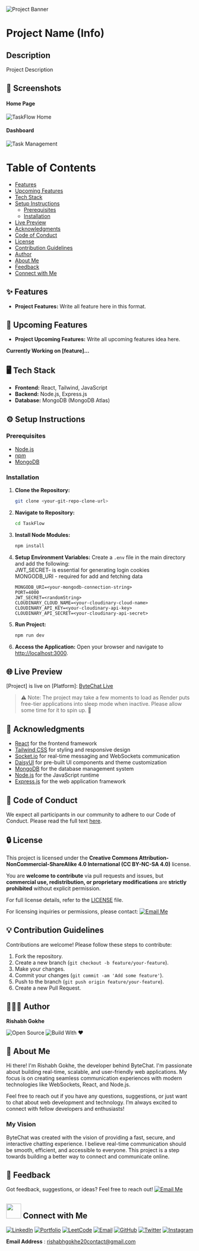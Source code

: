 ![Project Banner](Link)

# Project Name (Info)

## Description

Project Description

## 📸 Screenshots

#### Home Page
![TaskFlow Home](url)

#### Dashboard
![Task Management](url)

# Table of Contents

  - [Features](#-features)
  - [Upcoming Features](#-upcoming-features)
  - [Tech Stack](#️-tech-stack)
  - [Setup Instructions](#️-setup-instructions)
    - [Prerequisites](#prerequisites)
    - [Installation](#installation)
  - [Live Preview](#-live-preview)
  - [Acknowledgments](#-acknowledgments)
  - [Code of Conduct](#-code-of-conduct)
  - [License](#-license)
  - [Contribution Guidelines](#-contribution-guidelines)
  - [Author](#-author)
  - [About Me](#-about-me)
  - [Feedback](#-feedback)
  - [Connect with Me](#-connect-with-me)

## ✨ Features

- **Project Features:** Write all feature here in this format.

## 🚀 Upcoming Features

- **Project Upcoming Features:** Write all upcoming features idea here.

**Currently Working on [feature]...**

## 🖥️ Tech Stack

- **Frontend:** React, Tailwind, JavaScript
- **Backend:** Node.js, Express.js
- **Database:** MongoDB (MongoDB Atlas)

## ⚙️ Setup Instructions

### Prerequisites

- [Node.js](https://nodejs.org/)
- [npm](https://www.npmjs.com/)
- [MongoDB](https://www.mongodb.com/)

### Installation

1. **Clone the Repository:**
   ```bash
   git clone <your-git-repo-clone-url>

2. **Navigate to Repository:**
    ```bash
    cd TaskFlow

3. **Install Node Modules:**
    ```bash
    npm install

4. **Setup Environment Variables:**
   Create a `.env` file in the main directory and add the following:  
       JWT_SECRET- is essential for generating login cookies
       <br/>
       MONGODB_URI - required for add and fetching data
       <br/>
   ```plaintext
   MONGODB_URI=<your-mongodb-connection-string>
   PORT=4000
   JWT_SECRET=<randomString>
   CLOUDINARY_CLOUD_NAME=<your-cloudinary-cloud-name>
   CLOUDINARY_API_KEY=<your-cloudinary-api-key>
   CLOUDINARY_API_SECRET=<your-cloudinary-api-secret>

5. **Run Project:**
    ```bash
    npm run dev

6. **Access the Application:**
   Open your browser and navigate to [http://localhost:3000](http://localhost:3000).

## 🌐 Live Preview

[Project] is live on [Platform]: [ByteChat Live](https://bytechat-ltd0.onrender.com/login)
> ⚠ Note: The project may take a few moments to load as Render puts free-tier applications into sleep mode when inactive. Please allow some time for it to spin up. 🚀


## 🙌 Acknowledgments

- [React](https://react.dev/) for the frontend framework
- [Tailwind CSS](https://tailwindcss.com/) for styling and responsive design
- [Socket.io](https://socket.io/) for real-time messaging and WebSockets communication
- [DaisyUI](https://daisyui.com/) for pre-built UI components and theme customization
- [MongoDB](https://www.mongodb.com/) for the database management system
- [Node.js](https://nodejs.org/) for the JavaScript runtime
- [Express.js](https://expressjs.com/) for the web application framework

## 📜 Code of Conduct

We expect all participants in our community to adhere to our Code of Conduct. Please read the full text [here](CODE_OF_CONDUCT.md).

## 🔒 License

This project is licensed under the **Creative Commons Attribution-NonCommercial-ShareAlike 4.0 International (CC BY-NC-SA 4.0)** license.

You are **welcome to contribute** via pull requests and issues, but **commercial use, redistribution, or proprietary modifications** are **strictly prohibited** without explicit permission.

For full license details, refer to the [LICENSE](LICENSE) file.

For licensing inquiries or permissions, please contact:
[![Email Me](https://img.shields.io/badge/Email-Me-black?style=flat&logo=gmail&logoColor=white)](mailto:rishabhgokhe20contact@gmail.com)


## 💡 Contribution Guidelines

Contributions are welcome! Please follow these steps to contribute:
1. Fork the repository.
2. Create a new branch (`git checkout -b feature/your-feature`).
3. Make your changes.
4. Commit your changes (`git commit -am 'Add some feature'`).
5. Push to the branch (`git push origin feature/your-feature`).
6. Create a new Pull Request.

## 👨🏻‍💻 Author

**Rishabh Gokhe**

![Open Source](https://img.shields.io/badge/Open%20Source-Lover-ff69b4?style=flat) ![Build With ❤️](https://img.shields.io/badge/Built%20With-%E2%9D%A4-red?style=flat)

## 🚀 About Me

Hi there! I'm Rishabh Gokhe, the developer behind ByteChat. I'm passionate about building real-time, scalable, and user-friendly web applications. My focus is on creating seamless communication experiences with modern technologies like WebSockets, React, and Node.js.

Feel free to reach out if you have any questions, suggestions, or just want to chat about web development and technology. I’m always excited to connect with fellow developers and enthusiasts!

### My Vision

ByteChat was created with the vision of providing a fast, secure, and interactive chatting experience. I believe real-time communication should be smooth, efficient, and accessible to everyone. This project is a step towards building a better way to connect and communicate online.

## 📨 Feedback

Got feedback, suggestions, or ideas? Feel free to reach out! [![Email Me](https://img.shields.io/badge/Email-Me-black?style=flat&logo=gmail&logoColor=white)](mailto:rishabhgokhe20contact@gmail.com)

## <img src="https://i.giphy.com/media/v1.Y2lkPTc5MGI3NjExeWxuNTJlaTIwcWp6Mmx4ODl5dXgxbThqNnI5eWh3YmIwMnZhbWp5MyZlcD12MV9pbnRlcm5hbF9naWZfYnlfaWQmY3Q9cw/7NgYelDPXmzbzxrKsj/giphy.gif" width=40px /> Connect with Me

[![LinkedIn](https://img.shields.io/badge/LinkedIn-0A66C2?style=for-the-badge&logo=linkedin&logoColor=white)](https://linkedin.com/in/rishabh-gokhe-22168b287)
[![Portfolio](https://img.shields.io/badge/Portfolio-000000?style=for-the-badge&logo=outline&logoColor=white)](https://portfolio-rishabhgokhe.vercel.app/)
[![LeetCode](https://img.shields.io/badge/LeetCode-FFA116?style=for-the-badge&logo=leetcode&logoColor=white)](https://leetcode.com/u/rishabh_gokhe/)
[![Email](https://img.shields.io/badge/Email-D14836?style=for-the-badge&logo=gmail&logoColor=white)](mailto:rishabhgokhe20contact@gmail.com)
[![GitHub](https://img.shields.io/badge/GitHub-181717?style=for-the-badge&logo=github&logoColor=white)](https://github.com/rishabhgokhe)
[![Twitter](https://img.shields.io/badge/Twitter-1DA1F2?style=for-the-badge&logo=x&logoColor=white)](https://twitter.com/rishabhgokhe)
[![Instagram](https://img.shields.io/badge/Instagram-DD2A7B?style=for-the-badge&logo=instagram&logoColor=white)](https://www.instagram.com/rishabh_gokhe)

**Email Address** : [rishabhgokhe20contact@gmail.com](mailto:rishabhgokhe20contact@gmail.com)